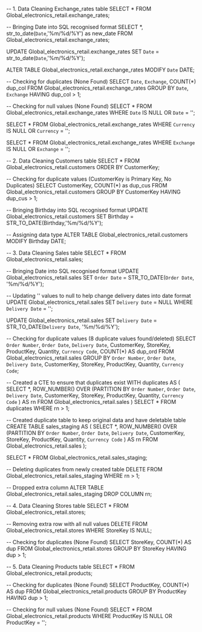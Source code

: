 -- 1. Data Cleaning Exchange_rates table
SELECT * FROM Global_electronics_retail.exchange_rates;

-- Bringing Date into SQL recognised format
SELECT *, str_to_date(`Date`,'%m/%d/%Y') as new_date 
FROM Global_electronics_retail.exchange_rates;

UPDATE Global_electronics_retail.exchange_rates 
SET `Date` = str_to_date(`Date`,'%m/%d/%Y');

ALTER TABLE Global_electronics_retail.exchange_rates 
MODIFY `Date` DATE;

-- Checking for duplicates (None Found)
SELECT `Date`, `Exchange`, COUNT(*) dup_col 
FROM Global_electronics_retail.exchange_rates
GROUP BY `Date`, `Exchange` 
HAVING dup_col > 1;

-- Checking for null values (None Found)
SELECT * FROM Global_electronics_retail.exchange_rates 
WHERE `Date` IS NULL OR `Date` = '';

SELECT * FROM Global_electronics_retail.exchange_rates 
WHERE `Currency` IS NULL OR `Currency` = '';

SELECT * FROM Global_electronics_retail.exchange_rates
WHERE `Exchange` IS NULL OR `Exchange` = '';

-- 2. Data Cleaning Customers table
SELECT * FROM Global_electronics_retail.customers
ORDER BY CustomerKey;

-- Checking for duplicate values (CustomerKey is Primary Key, No Duplicates)
SELECT CustomerKey, COUNT(*) as dup_cus 
FROM Global_electronics_retail.customers
GROUP BY CustomerKey
HAVING dup_cus > 1;

-- Bringing Birthday into SQL recognised format 
UPDATE Global_electronics_retail.customers
SET Birthday = STR_TO_DATE(Birthday,'%m/%d/%Y');

-- Assigning data type
ALTER TABLE Global_electronics_retail.customers
MODIFY Birthday DATE;

-- 3. Data Cleaning Sales table
SELECT * FROM Global_electronics_retail.sales;

-- Bringing Date into SQL recognised format
UPDATE Global_electronics_retail.sales
SET `Order Date` = STR_TO_DATE(`Order Date`, '%m/%d/%Y');

-- Updating '' values to null to help change delivery dates into date format 
UPDATE Global_electronics_retail.sales
SET `Delivery Date` = NULL
WHERE `Delivery Date` = '';

UPDATE Global_electronics_retail.sales
SET `Delivery Date` = STR_TO_DATE(`Delivery Date`, '%m/%d/%Y');

-- Checking for duplicate values (8 duplicate values found/deleted)
SELECT `Order Number`, `Order Date`, `Delivery Date`, CustomerKey, StoreKey, ProductKey, Quantity, `Currency Code`, COUNT(*) AS dup_ord 
FROM Global_electronics_retail.sales
GROUP BY `Order Number`, `Order Date`, `Delivery Date`, CustomerKey, StoreKey, ProductKey, Quantity, `Currency Code`;

-- Created a CTE to ensure that duplicates exist
WITH duplicates AS (
    SELECT 
        *,
        ROW_NUMBER() OVER (PARTITION BY `Order Number`, `Order Date`, `Delivery Date`, CustomerKey, StoreKey, ProductKey, Quantity, `Currency Code` ) AS rn
    FROM Global_electronics_retail.sales
)
SELECT * FROM duplicates
WHERE rn > 1;

-- Created duplicate table to keep original data and have deletable table 
CREATE TABLE sales_staging AS (
    SELECT 
        *,
        ROW_NUMBER() OVER (PARTITION BY `Order Number`, `Order Date`, `Delivery Date`, CustomerKey, StoreKey, ProductKey, Quantity, `Currency Code` ) AS rn
    FROM Global_electronics_retail.sales
);

SELECT * FROM Global_electronics_retail.sales_staging;

-- Deleting duplicates from newly created table
DELETE FROM Global_electronics_retail.sales_staging
WHERE rn > 1;

-- Dropped extra column
ALTER TABLE Global_electronics_retail.sales_staging
DROP COLUMN rn;

-- 4. Data Cleaning Stores table
SELECT * FROM Global_electronics_retail.stores;

-- Removing extra row with all null values
DELETE FROM Global_electronics_retail.stores
WHERE StoreKey IS NULL;

-- Checking for duplicates (None Found)
SELECT StoreKey, COUNT(*) AS dup
FROM Global_electronics_retail.stores
GROUP BY StoreKey
HAVING dup > 1;

-- 5. Data Cleaning Products table
SELECT * FROM Global_electronics_retail.products;

-- Checking for duplicates (None Found)
SELECT ProductKey, COUNT(*) AS dup 
FROM Global_electronics_retail.products
GROUP BY ProductKey
HAVING dup > 1;

-- Checking for null values (None Found)
SELECT * FROM Global_electronics_retail.products
WHERE ProductKey IS NULL OR ProductKey = '';
